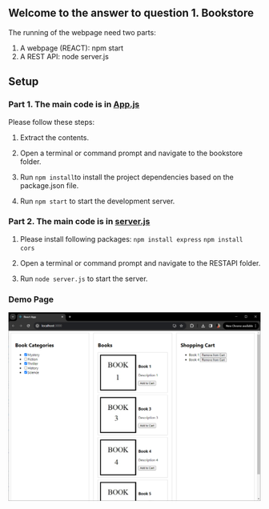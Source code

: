 ## Welcome to the answer to question 1. Bookstore

The running of the webpage need two parts: 
1. A webpage (REACT): npm start
2. A REST API: node server.js

## Setup
### Part 1. The main code is in [App.js](bookstore/src/App.js)

Please follow these steps:

1. Extract the contents.

2. Open a terminal or command prompt and navigate to the bookstore folder.

3. Run `npm install`to install the project dependencies based on the package.json file.

4. Run `npm start` to start the development server.


### Part 2. The main code is in [server.js](src/App.js)

1. Please install following packages:
`npm install express`
`npm install cors`

2. Open a terminal or command prompt and navigate to the RESTAPI folder.

3. Run `node server.js` to start the server.

### Demo Page

![Demo](public/demopage.png)
